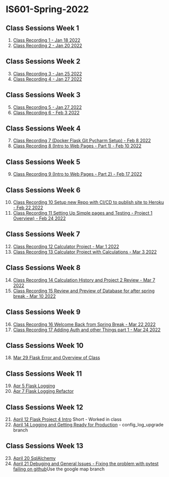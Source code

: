 # IS601-Spring-2022
## Class Sessions Week 1
1.  [Class Recording 1 - Jan 18 2022](https://youtu.be/8QEbxecTB4c)
2.  [Class Recording 2 - Jan 20 2022](https://youtu.be/PXN7Q5nJfKI)
## Class Sessions Week 2
3.  [Class Recording 3 - Jan 25 2022](https://youtu.be/QFhXBH3rmSY)
4.  [Class Recording 4 - Jan 27 2022](https://youtu.be/rdqZ5_QREc4)
## Class Sessions Week 3
5.  [Class Recording 5 - Jan 27 2022](https://youtu.be/hULCrCA7UR8)
6.  [Class Recording 6 - Feb 3 2022](https://youtu.be/L1hzqg67Nd4)
## Class Sessions Week 4
7.  [Class Recording 7 (Docker Flask Git Pycharm Setup) - Feb 8 2022](https://youtu.be/MO0dSIJRN8s)
8.  [Class Recording 8 (Intro to Web Pages - Part 1) - Feb 10 2022](https://youtu.be/Mwy42CfKsL0)
## Class Sessions Week 5
9.  [Class Recording 9 (Intro to Web Pages - Part 2) - Feb 17 2022](https://youtu.be/yVPjQNzso2g)
## Class Sessions Week 6
10.  [Class Recording 10 Setup new Repo with CI/CD to publish site to Heroku - Feb 22 2022](https://youtu.be/9VFqJoe8WWw)
11.  [Class Recording 11 Setting Up Simple pages and Testing - Project 1 Overview) - Feb 24 2022](https://youtu.be/XAO5fqYPEkA)
## Class Sessions Week 7
12.  [Class Recording 12 Calculator Project - Mar 1 2022](https://youtu.be/rVUtZc6X_Kk)
13.  [Class Recording 13 Calculator Project with Calculations - Mar 3 2022](https://youtu.be/Ou2Ntb6yHQc)
## Class Sessions Week 8
14.  [Class Recording 14 Calculation History and Project 2 Review - Mar 7 2022](https://youtu.be/QldC_cFpReg)
15.  [Class Recording 15 Review and Preview of Database for after spring break - Mar 10 2022](https://youtu.be/lnl8OuYSxo4)
## Class Sessions Week 9
16.  [Class Recording 16 Welcome Back from Spring Break - Mar 22 2022](https://youtu.be/avPJEtCWXjQ)
17.  [Class Recording 17 Adding Auth and other Things part 1 - Mar 24 2022](https://youtu.be/KKZnypuLBAs)
## Class Sessions Week 10
18.  [Mar 29 Flask Error and Overview of Class](https://youtu.be/RIzrRbeGRQU)
## Class Sessions Week 11
19.  [Apr 5 Flask Logging](https://youtu.be/Mjklk5i8aC4)
20.  [Apr 7 Flask Logging Refactor](https://youtu.be/BwuOKk-o7Ac)
## Class Sessions Week 12
21. [April 12 Flask Project 4 Intro](https://youtu.be/07FC3HtuVnY) Short - Worked in class
22. [April 14 Logging and Getting Ready for Production](https://youtu.be/cZT74yjgePg) - config_log_upgrade branch
## Class Sessions Week 13
23. [April 20 SqlAlchemy](https://youtu.be/hU4DiTAkaCY)
24. [April 21 Debuging and General Issues - Fixing the problem with pytest failing on github](https://youtu.be/zNjNsUdkEQ0)Use the google map branch

